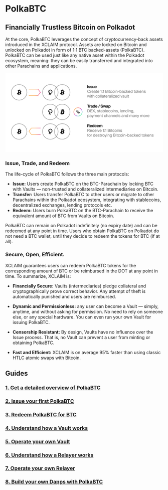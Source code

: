 # PolkaBTC

## Financially Trustless Bitcoin on Polkadot

At the core, PolkaBTC leverages the concept of cryptocurrency-back assets introduced in the XCLAIM protocol. Assets are locked on Bitcoin and unlocked on Polkadot in form of 1:1 BTC backed-assets (PolkaBTC). PolkaBTC can be used just like any native asset within the Polkadot ecosystem, meaning: they can be easily transferred and integrated into other Parachains and applications.

![Cryptocurrency-backed Assets](_assets/img/CbA.png)

### Issue, Trade, and Redeem


The life-cycle of PolkaBTC follows the three main protocols:

- **Issue:** Users create PolkaBTC on the BTC-Parachain by locking BTC with Vaults — non-trusted and collateralized intermediaries on Bitcoin.
- **Transfer:** Users transfer PolkaBTC to other users or migrate to other Parachains within the Polkadot ecosystem, integrating with stablecoins, decentralized exchanges, lending protocols etc.
- **Redeem:** Users burn PolkaBTC on the BTC-Parachain to receive the equivalent amount of BTC from Vaults on Bitcoin.

PolkaBTC can remain on Polkadot indefinitely (no expiry date) and can be redeemed at any point in time. Users who obtain PolkaBTC on Polkadot do not need a BTC wallet, until they decide to redeem the tokens for BTC (if at all).

### Secure, Open, Efficient.

XCLAIM guarantees users can redeem PolkaBTC tokens for the corresponding amount of BTC or be reimbursed in the DOT at any point in time. To summarize, XCLAIM is:

- **Financially Secure:** Vaults (intermediaries) pledge collateral and cryptographically prove correct behavior. Any attempt of theft is automatically punished and users are reimbursed.

- **Dynamic and Permissionless:** any user can become a Vault — simply, anytime, and without asking for permission. No need to rely on someone else, or any special hardware. You can even run your own Vault for issuing PolkaBTC.

- **Censorship Resistant:** By design, Vaults have no influence over the Issue process. That is, no Vault can prevent a user from minting or obtaining PolkaBTC.

- **Fast and Efficient:** XCLAIM is on average 95% faster than using classic HTLC atomic swaps with Bitcoin.

## Guides

<!-- TODO: needs proper styling similar to https://compound.finance/docs -->

### [1. Get a detailed overview of PolkaBTC](start/overview.md)

### [2. Issue your first PolkaBTC](start/issue.md)

### [3. Redeem PolkaBTC for BTC](start/redeem.md)

### [4. Understand how a Vault works](vault/overview.md)

### [5. Operate your own Vault](vault/guide.md)

### [6. Understand how a Relayer works](relayer/overview.md)

### [7. Operate your own Relayer](relayer/guide.md)

### [8. Build your own Dapps with PolkaBTC](developers/integration.md)


